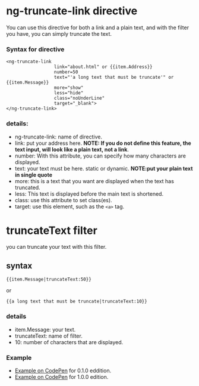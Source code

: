 # ng-truncate-link directive 
You can use this directive for both a link and a plain text, and with the filter you have, you can simply truncate the text.

### Syntax for directive
``` 
<ng-truncate-link  
                  link="about.html" or {{item.Address}} 
                  number=50  
                  text="'a long text that must be truncate'" or {{item.Message}} 
                  more="show"  
                  less="hide"  
                  class="noUnderLine" 
                  target="_blank"> 
</ng-truncate-link> 
``` 
### details: 
- ng-truncate-link: name of directive. 
- link: put your address here. **NOTE: If you do not define this feature, the text input, will look like a plain text, not a link**. 
- number: With this attribute, you can specify how many characters are displayed. 
- text: your text must be here. static or dynamic. **NOTE:put your plain text in single quote**
- more: this is a text that you want are displayed when the text has truncated. 
- less: This text is displayed before the main text is shortened. 
- class: use this attribute to set class(es). 
- target: use this element, such as the `<a>` tag. 
 
# truncateText filter 
you can truncate your text with this filter. 
## syntax 
``` 
{{item.Message|truncateText:50}} 
``` 
 or  
 ``` 
 {{a long text that must be truncate|truncateText:10}} 
 ``` 
### details 
- item.Message: your text. 
- truncateText: name of filter. 
- 10: number of characters that are displayed. 
 
### Example 
- [Example on CodePen](https://codepen.io/fardin_esmi/project/full/ANqrzY/) for 0.1.0 eddition.
- [Example on CodePen](https://codepen.io/fardin_esmi/full/wpQmxQ/) for 1.0.0 edition.

 
